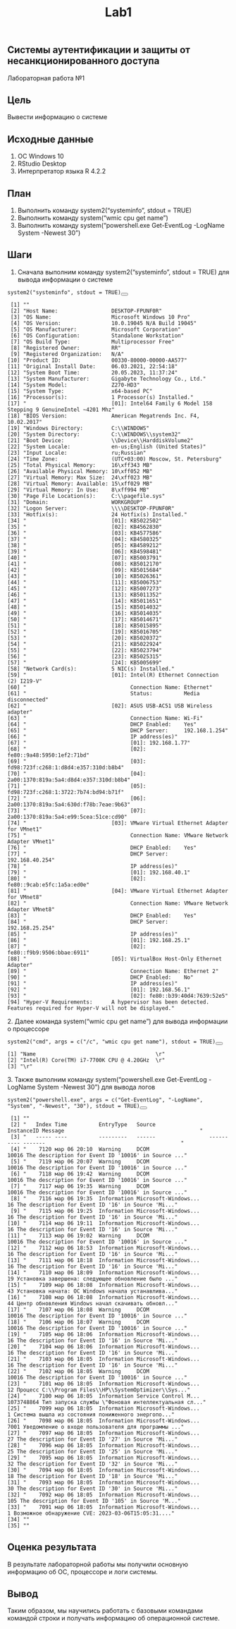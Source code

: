 <!DOCTYPE html>
<html xmlns="http://www.w3.org/1999/xhtml" lang="en" xml:lang="en"><head>

<meta charset="utf-8">
<meta name="generator" content="quarto-1.2.269">

<meta name="viewport" content="width=device-width, initial-scale=1.0, user-scalable=yes">




</head>

<body class="fullcontent">

<div id="quarto-content" class="page-columns page-rows-contents page-layout-article">

<main class="content" id="quarto-document-content">

<header id="title-block-header" class="quarto-title-block default">
<div class="quarto-title">
<h1 class="title">Lab1</h1>
</div>



<div class="quarto-title-meta">

    
  
    
  </div>
  

</header>

<section id="системы-аутентификации-и-защиты-от-несанкционированного-доступа" class="level1">
<h1>Системы аутентификации и защиты от несанкционированного доступа</h1>
<p>Лабораторная работа №1</p>
<section id="цель" class="level2">
<h2 class="anchored" data-anchor-id="цель">Цель</h2>
<p>Вывести информацию о системе</p>
</section>
<section id="исходные-данные" class="level2">
<h2 class="anchored" data-anchor-id="исходные-данные">Исходные данные</h2>
<ol type="1">
<li>ОС Windows 10</li>
<li>RStudio Desktop</li>
<li>Интерпретатор языка R 4.2.2</li>
</ol>
</section>
<section id="план" class="level2">
<h2 class="anchored" data-anchor-id="план">План</h2>
<ol type="1">
<li>Выполнить команду system2(“systeminfo”, stdout = TRUE)</li>
<li>Выполнить команду system(“wmic cpu get name”)</li>
<li>Выполнить команду system(“powershell.exe Get-EventLog -LogName System -Newest 30”)</li>
</ol>
</section>
<section id="шаги" class="level2">
<h2 class="anchored" data-anchor-id="шаги">Шаги</h2>
<ol type="1">
<li>Сначала выполним команду system2(“systeminfo”, stdout = TRUE) для вывода информации о системе</li>
</ol>
<div class="cell">
<div class="sourceCode cell-code" id="cb1"><pre class="sourceCode r code-with-copy"><code class="sourceCode r"><span id="cb1-1"><a href="#cb1-1" aria-hidden="true" tabindex="-1"></a><span class="fu">system2</span>(<span class="st">"systeminfo"</span>, <span class="at">stdout =</span> <span class="cn">TRUE</span>)</span></code><button title="Copy to Clipboard" class="code-copy-button"><i class="bi"></i></button></pre></div>
<div class="cell-output cell-output-stdout">
<pre><code> [1] ""                                                                                                               
 [2] "Host Name:                 DESKTOP-FPUNF0R"                                                                     
 [3] "OS Name:                   Microsoft Windows 10 Pro"                                                            
 [4] "OS Version:                10.0.19045 N/A Build 19045"                                                          
 [5] "OS Manufacturer:           Microsoft Corporation"                                                               
 [6] "OS Configuration:          Standalone Workstation"                                                              
 [7] "OS Build Type:             Multiprocessor Free"                                                                 
 [8] "Registered Owner:          RR"                                                                                  
 [9] "Registered Organization:   N/A"                                                                                 
[10] "Product ID:                00330-80000-00000-AA577"                                                             
[11] "Original Install Date:     06.03.2021, 22:54:18"                                                                
[12] "System Boot Time:          20.05.2023, 11:37:24"                                                                
[13] "System Manufacturer:       Gigabyte Technology Co., Ltd."                                                       
[14] "System Model:              Z270-HD3"                                                                            
[15] "System Type:               x64-based PC"                                                                        
[16] "Processor(s):              1 Processor(s) Installed."                                                           
[17] "                           [01]: Intel64 Family 6 Model 158 Stepping 9 GenuineIntel ~4201 Mhz"                  
[18] "BIOS Version:              American Megatrends Inc. F4, 10.02.2017"                                             
[19] "Windows Directory:         C:\\WINDOWS"                                                                         
[20] "System Directory:          C:\\WINDOWS\\system32"                                                               
[21] "Boot Device:               \\Device\\HarddiskVolume2"                                                           
[22] "System Locale:             en-us;English (United States)"                                                       
[23] "Input Locale:              ru;Russian"                                                                          
[24] "Time Zone:                 (UTC+03:00) Moscow, St. Petersburg"                                                  
[25] "Total Physical Memory:     16\xff343 MB"                                                                        
[26] "Available Physical Memory: 10\xff052 MB"                                                                        
[27] "Virtual Memory: Max Size:  24\xff023 MB"                                                                        
[28] "Virtual Memory: Available: 15\xff029 MB"                                                                        
[29] "Virtual Memory: In Use:    8\xff994 MB"                                                                         
[30] "Page File Location(s):     C:\\pagefile.sys"                                                                    
[31] "Domain:                    WORKGROUP"                                                                           
[32] "Logon Server:              \\\\DESKTOP-FPUNF0R"                                                                 
[33] "Hotfix(s):                 24 Hotfix(s) Installed."                                                             
[34] "                           [01]: KB5022502"                                                                     
[35] "                           [02]: KB4562830"                                                                     
[36] "                           [03]: KB4577586"                                                                     
[37] "                           [04]: KB4580325"                                                                     
[38] "                           [05]: KB4589212"                                                                     
[39] "                           [06]: KB4598481"                                                                     
[40] "                           [07]: KB5003791"                                                                     
[41] "                           [08]: KB5012170"                                                                     
[42] "                           [09]: KB5015684"                                                                     
[43] "                           [10]: KB5026361"                                                                     
[44] "                           [11]: KB5006753"                                                                     
[45] "                           [12]: KB5007273"                                                                     
[46] "                           [13]: KB5011352"                                                                     
[47] "                           [14]: KB5011651"                                                                     
[48] "                           [15]: KB5014032"                                                                     
[49] "                           [16]: KB5014035"                                                                     
[50] "                           [17]: KB5014671"                                                                     
[51] "                           [18]: KB5015895"                                                                     
[52] "                           [19]: KB5016705"                                                                     
[53] "                           [20]: KB5020372"                                                                     
[54] "                           [21]: KB5022924"                                                                     
[55] "                           [22]: KB5023794"                                                                     
[56] "                           [23]: KB5025315"                                                                     
[57] "                           [24]: KB5005699"                                                                     
[58] "Network Card(s):           5 NIC(s) Installed."                                                                 
[59] "                           [01]: Intel(R) Ethernet Connection (2) I219-V"                                       
[60] "                                 Connection Name: Ethernet"                                                     
[61] "                                 Status:          Media disconnected"                                           
[62] "                           [02]: ASUS USB-AC51 USB Wireless adapter"                                            
[63] "                                 Connection Name: Wi-Fi"                                                        
[64] "                                 DHCP Enabled:    Yes"                                                          
[65] "                                 DHCP Server:     192.168.1.254"                                                
[66] "                                 IP address(es)"                                                                
[67] "                                 [01]: 192.168.1.77"                                                            
[68] "                                 [02]: fe80::9a48:5950:1ef2:71bd"                                               
[69] "                                 [03]: fd98:723f:c268:1:d8d4:e357:310d:b8b4"                                    
[70] "                                 [04]: 2a00:1370:819a:5a4:d8d4:e357:310d:b8b4"                                  
[71] "                                 [05]: fd98:723f:c268:1:3722:7b74:bd94:b71f"                                    
[72] "                                 [06]: 2a00:1370:819a:5a4:630d:f78b:7eae:9b63"                                  
[73] "                                 [07]: 2a00:1370:819a:5a4:e99:5cea:51ce:cd90"                                   
[74] "                           [03]: VMware Virtual Ethernet Adapter for VMnet1"                                    
[75] "                                 Connection Name: VMware Network Adapter VMnet1"                                
[76] "                                 DHCP Enabled:    Yes"                                                          
[77] "                                 DHCP Server:     192.168.40.254"                                               
[78] "                                 IP address(es)"                                                                
[79] "                                 [01]: 192.168.40.1"                                                            
[80] "                                 [02]: fe80::9cab:e5fc:1a5a:ed0e"                                               
[81] "                           [04]: VMware Virtual Ethernet Adapter for VMnet8"                                    
[82] "                                 Connection Name: VMware Network Adapter VMnet8"                                
[83] "                                 DHCP Enabled:    Yes"                                                          
[84] "                                 DHCP Server:     192.168.25.254"                                               
[85] "                                 IP address(es)"                                                                
[86] "                                 [01]: 192.168.25.1"                                                            
[87] "                                 [02]: fe80::f9b9:9506:bbae:6911"                                               
[88] "                           [05]: VirtualBox Host-Only Ethernet Adapter"                                         
[89] "                                 Connection Name: Ethernet 2"                                                   
[90] "                                 DHCP Enabled:    No"                                                           
[91] "                                 IP address(es)"                                                                
[92] "                                 [01]: 192.168.56.1"                                                            
[93] "                                 [02]: fe80::b39:40d4:7639:52e5"                                                
[94] "Hyper-V Requirements:      A hypervisor has been detected. Features required for Hyper-V will not be displayed."                       </code></pre>
</div>
</div>
<p>2. Далее команда system(“wmic cpu get name”) для вывода информации о процессоре</p>
<div class="cell">
<div class="sourceCode cell-code" id="cb3"><pre class="sourceCode r code-with-copy"><code class="sourceCode r"><span id="cb3-1"><a href="#cb3-1" aria-hidden="true" tabindex="-1"></a><span class="fu">system2</span>(<span class="st">"cmd"</span>, <span class="at">args =</span> <span class="fu">c</span>(<span class="st">"/c"</span>, <span class="st">"wmic cpu get name"</span>), <span class="at">stdout =</span> <span class="cn">TRUE</span>)</span></code><button title="Copy to Clipboard" class="code-copy-button"><i class="bi"></i></button></pre></div>
<div class="cell-output cell-output-stdout">
<pre><code>[1] "Name                                      \r"
[2] "Intel(R) Core(TM) i7-7700K CPU @ 4.20GHz  \r"
[3] "\r"                                 </code></pre>
</div>
</div>
<p>3. Также выполним команду system(“powershell.exe Get-EventLog -LogName System -Newest 30”) для вывода логов</p>
<div class="cell">
<div class="sourceCode cell-code" id="cb5"><pre class="sourceCode r code-with-copy"><code class="sourceCode r"><span id="cb5-1"><a href="#cb5-1" aria-hidden="true" tabindex="-1"></a><span class="fu">system2</span>(<span class="st">"powershell.exe"</span>, <span class="at">args =</span> <span class="fu">c</span>(<span class="st">"Get-EventLog"</span>, <span class="st">"-LogName"</span>, <span class="st">"System"</span>, <span class="st">"-Newest"</span>, <span class="st">"30"</span>), <span class="at">stdout =</span> <span class="cn">TRUE</span>)</span></code><button title="Copy to Clipboard" class="code-copy-button"><i class="bi"></i></button></pre></div>
<div class="cell-output cell-output-stdout">
<pre><code> [1] ""                                                                                                                           
 [2] "   Index Time          EntryType   Source                 InstanceID Message                                           "    
 [3] "   ----- ----          ---------   ------                 ---------- -------                                           "    
 [4] "    7120 мар 06 20:10  Warning     DCOM                        10016 The description for Event ID '10016' in Source ..."    
 [5] "    7119 мар 06 20:07  Warning     DCOM                        10016 The description for Event ID '10016' in Source ..."    
 [6] "    7118 мар 06 19:42  Warning     DCOM                        10016 The description for Event ID '10016' in Source ..."    
 [7] "    7117 мар 06 19:35  Warning     DCOM                        10016 The description for Event ID '10016' in Source ..."    
 [8] "    7116 мар 06 19:35  Information Microsoft-Windows...           16 The description for Event ID '16' in Source 'Mi..."    
 [9] "    7115 мар 06 19:25  Information Microsoft-Windows...           16 The description for Event ID '16' in Source 'Mi..."    
[10] "    7114 мар 06 19:11  Information Microsoft-Windows...           16 The description for Event ID '16' in Source 'Mi..."    
[11] "    7113 мар 06 19:02  Warning     DCOM                        10016 The description for Event ID '10016' in Source ..."    
[12] "    7112 мар 06 18:53  Information Microsoft-Windows...           16 The description for Event ID '16' in Source 'Mi..."    
[13] "    7111 мар 06 18:18  Information Microsoft-Windows...           16 The description for Event ID '16' in Source 'Mi..."    
[14] "    7110 мар 06 18:09  Information Microsoft-Windows...           19 Установка завершена: следующее обновление было ..."    
[15] "    7109 мар 06 18:08  Information Microsoft-Windows...           43 Установка начата: ОС Windows начала устанавлива..."    
[16] "    7108 мар 06 18:08  Information Microsoft-Windows...           44 Центр обновления Windows начал скачивать обновл..."    
[17] "    7107 мар 06 18:08  Warning     DCOM                        10016 The description for Event ID '10016' in Source ..."    
[18] "    7106 мар 06 18:07  Warning     DCOM                        10016 The description for Event ID '10016' in Source ..."    
[19] "    7105 мар 06 18:06  Information Microsoft-Windows...           16 The description for Event ID '16' in Source 'Mi..."    
[20] "    7104 мар 06 18:06  Information Microsoft-Windows...           16 The description for Event ID '16' in Source 'Mi..."    
[21] "    7103 мар 06 18:05  Information Microsoft-Windows...           16 The description for Event ID '16' in Source 'Mi..."    
[22] "    7102 мар 06 18:05  Warning     DCOM                        10016 The description for Event ID '10016' in Source ..."    
[23] "    7101 мар 06 18:05  Information Microsoft-Windows...           12 Процесс C:\\Program Files\\HP\\SystemOptimizer\\Sys..."
[24] "    7100 мар 06 18:05  Information Service Control M...   1073748864 Тип запуска службы \"Фоновая интеллектуальная сл..."   
[25] "    7099 мар 06 18:05  Information Microsoft-Windows...            1 Система вышла из состояния пониженного энергопо..."    
[26] "    7098 мар 06 18:05  Information Microsoft-Windows...         7001 Уведомление о входе пользователя для программы ..."    
[27] "    7097 мар 06 18:05  Information Microsoft-Windows...           27 The description for Event ID '27' in Source 'Mi..."    
[28] "    7096 мар 06 18:05  Information Microsoft-Windows...           25 The description for Event ID '25' in Source 'Mi..."    
[29] "    7095 мар 06 18:05  Information Microsoft-Windows...           32 The description for Event ID '32' in Source 'Mi..."    
[30] "    7094 мар 06 18:05  Information Microsoft-Windows...           18 The description for Event ID '18' in Source 'Mi..."    
[31] "    7093 мар 06 18:05  Information Microsoft-Windows...           30 The description for Event ID '30' in Source 'Mi..."    
[32] "    7092 мар 06 18:05  Information Microsoft-Windows...          105 The description for Event ID '105' in Source 'M..."    
[33] "    7091 мар 06 18:05  Information Microsoft-Windows...            1 Возможное обнаружение CVE: 2023-03-06T15:05:31...."    
[34] ""                                                                                                                           
[35] ""                                                                                                                           </code></pre>
</div>
</div>
</section>
<section id="оценка-результата" class="level2">
<h2 class="anchored" data-anchor-id="оценка-результата">Оценка результата</h2>
<p>В результате лабораторной работы мы получили основную информацию об ОС, процессоре и логи системы.</p>
</section>
<section id="вывод" class="level2">
<h2 class="anchored" data-anchor-id="вывод">Вывод</h2>
<p>Таким образом, мы научились работать с базовыми командами командой строки и получать информацию об операционной системе.</p>
</section>
</section>

</main>
<!-- /main column -->
</div> <!-- /content -->
</body></html>
